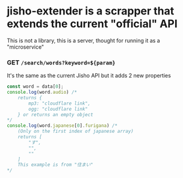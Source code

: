 # jisho-extender is a scrapper that extends the current "official" API
This is not a library, this is a server, thought for running it as a "microservice"

### **GET** `/search/words?keyword=${param}`
It's the same as the current Jisho API but it adds 2 new properties
```js
const word = data[0];
console.log(word.audio) /*
    returns {
        mp3: "cloudflare link",
        ogg: "cloudflare link"
    } or returns an empty object
*/
console.log(word.japanese[0].furigana) /*
    (Only on the first index of japanese array)
    returns [
        "す",
        "",
        ""
    ]
    This example is from "住まい"
*/
```